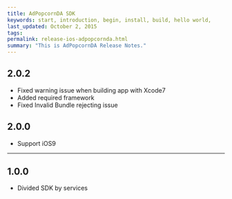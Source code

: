 ```yaml
---
title: AdPopcornDA SDK
keywords: start, introduction, begin, install, build, hello world,
last_updated: October 2, 2015
tags: 
permalink: release-ios-adpopcornda.html
summary: "This is AdPopcornDA Release Notes."
---
```


## 2.0.2
* Fixed warning issue when building app with Xcode7
* Added required framework
* Fixed Invalid Bundle rejecting issue

## 2.0.0
* Support iOS9

---

## 1.0.0
* Divided SDK by services